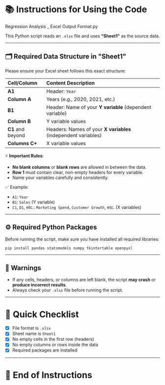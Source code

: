 # 📚 Instructions for Using the Code
Regression Analysis _ Excel Output Format.py

This Python script reads an `.xlsx` file and uses **"Sheet1"** as the source data.

---

## 🗂️ Required Data Structure in "Sheet1"

Please ensure your Excel sheet follows this exact structure:

| Cell/Column | Content Description |
|:------------|:---------------------|
| **A1** | Header: `Year` |
| **Column A** | Years (e.g., 2020, 2021, etc.) |
| **B1** | Header: Name of your **Y variable** (dependent variable) |
| **Column B** | Y variable values |
| **C1** and beyond | Headers: Names of your **X variables** (independent variables) |
| **Columns C+** | X variable values |

⚡ **Important Rules**:
- **No blank columns** or **blank rows** are allowed in between the data.
- **Row 1** must contain clear, non-empty headers for every variable.
- Name your variables carefully and consistently.

✅ Example:
- `A1`: `Year`
- `B1`: `Sales` (Y variable)
- `C1`, `D1`, etc.: `Marketing Spend`, `Customer Growth`, etc. (X variables)

---

## ⚙️ Required Python Packages

Before running the script, make sure you have installed all required libraries:

```bash
pip install pandas statsmodels numpy tkintertable openpyxl
```

---

## 🚨 Warnings

- If any cells, headers, or columns are left blank, the script **may crash** or **produce incorrect results**.
- Always check your `.xlsx` file before running the script.

---

# 🎯 Quick Checklist

- [x] File format is `.xlsx`
- [x] Sheet name is `Sheet1`
- [x] No empty cells in the first row (headers)
- [x] No empty columns or rows inside the data
- [x] Required packages are installed

---

# 📎 End of Instructions
